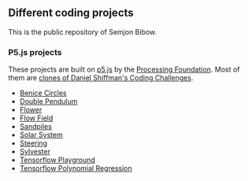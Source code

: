 ## Different coding projects

This is the public repository of Semjon Bibow.

### P5.js projects

These projects are built on [p5.js](https://p5js.org) by the [Processing Foundation](https://processingfoundation.org). 
Most of them are [clones of Daniel Shiffman's Coding Challenges](https://github.com/CodingTrain/website/tree/master/CodingChallenges).

- [Benice Circles](https://hablwgq.github.io/coding/p5js%20benice%20circles)
- [Double Pendulum](https://hablwgq.github.io/coding/p5js%20double%20pendulum)
- [Flower](https://hablwgq.github.io/coding/p5js%20flower)
- [Flow Field](https://hablwgq.github.io/coding/p5js%20flowfield)
- [Sandpiles](https://hablwgq.github.io/coding/p5js%20sandpiles)
- [Solar System](https://hablwgq.github.io/coding/p5js%20solarsystem)
- [Steering](https://hablwgq.github.io/coding/p5js%20steering)
- [Sylvester](https://hablwgq.github.io/coding/p5js%20sylvester)
- [Tensorflow Playground](https://hablwgq.github.io/coding/p5js%20layers%20api%20classification)
- [Tensorflow Polynomial Regression](https://hablwgq.github.io/coding/p5js%20polynomial%20regression)
